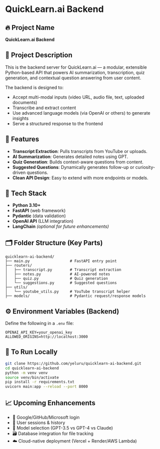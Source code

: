 # QuickLearn.ai Backend

## 🔥 Project Name
**QuickLearn.ai Backend**

## 📘 Project Description
This is the backend server for QuickLearn.ai — a modular, extensible Python-based API that powers AI summarization, transcription, quiz generation, and contextual question answering from user content.

The backend is designed to:
- Accept multi-modal inputs (video URL, audio file, text, uploaded documents)
- Transcribe and extract content
- Use advanced language models (via OpenAI or others) to generate insights
- Serve a structured response to the frontend

## 🎯 Features
- **Transcript Extraction**: Pulls transcripts from YouTube or uploads.
- **AI Summarization**: Generates detailed notes using GPT.
- **Quiz Generation**: Builds context-aware questions from content.
- **Suggested Questions**: Dynamically generates follow-up or curiosity-driven questions.
- **Clean API Design**: Easy to extend with more endpoints or models.

## 🧠 Tech Stack
- **Python 3.10+**
- **FastAPI** (web framework)
- **Pydantic** (data validation)
- **OpenAI API** (LLM integration)
- **LangChain** *(optional for future enhancements)*

## 🗂️ Folder Structure (Key Parts)
```
quicklearn-ai-backend/
├── main.py                  # FastAPI entry point
├── routers/
│   ├── transcript.py        # Transcript extraction
│   ├── notes.py             # AI-powered notes
│   ├── quiz.py              # Quiz generation
│   └── suggestions.py       # Suggested questions
├── utils/
│   └── youtube_utils.py     # YouTube transcript helper
├── models/                  # Pydantic request/response models
```

## ⚙️ Environment Variables (Backend)
Define the following in a `.env` file:
```
OPENAI_API_KEY=your_openai_key
ALLOWED_ORIGINS=http://localhost:3000
```

## 🚀 To Run Locally
```bash
git clone https://github.com/yeluru/quicklearn-ai-backend.git
cd quicklearn-ai-backend
python -m venv venv
source venv/bin/activate
pip install -r requirements.txt
uvicorn main:app --reload --port 8000
```

## 📈 Upcoming Enhancements
- 🔐 Google/GitHub/Microsoft login
- 💾 User sessions & history
- 🧠 Model selection (GPT-3.5 vs GPT-4 vs Claude)
- 🗃️ Database integration for file tracking
- ☁️ Cloud-native deployment (Vercel + Render/AWS Lambda)
